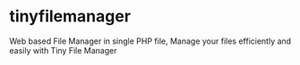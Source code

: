 # tinyfilemanager
Web based File Manager in single PHP file, Manage your files efficiently and easily with Tiny File Manager
